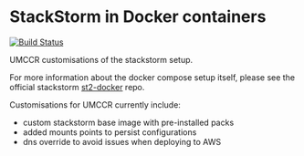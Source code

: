 # StackStorm in Docker containers

[![Build Status](https://travis-ci.org/umccr/st2-docker-umccr.svg?branch=master)](https://travis-ci.org/umccr/st2-docker-umccr)

UMCCR customisations of the stackstorm setup.

For more information about the docker compose setup itself, please see the official stackstorm [st2-docker](https://github.com/StackStorm/st2-docker) repo.

Customisations for UMCCR currently include:
- custom stackstorm base image with pre-installed packs
- added mounts points to persist configurations
- dns override to avoid issues when deploying to AWS
